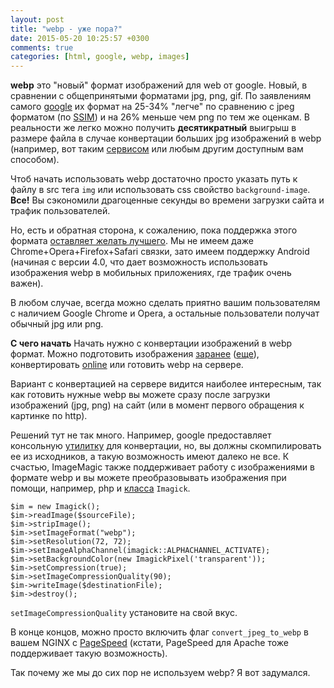 ```yaml
---
layout: post
title: "webp - уже пора?"
date: 2015-05-20 10:25:57 +0300
comments: true
categories: [html, google, webp, images]
---
```

**webp** это "новый" формат изображений для web от google. Новый, в сравнении с общепринятыми форматами jpg, png, gif. По заявлениям самого [google](https://developers.google.com/speed/webp/docs/webp_lossless_alpha_study#results) их формат на 25-34% "легче" по сравнению с jpeg форматом (по [SSIM](https://ru.wikipedia.org/wiki/SSIM)) и на 26% меньше чем png по тем же оценкам. В реальности же легко можно получить **десятикратный** выигрыш в размере файла в случае конвертации больших jpg изображений в webp (например, вот таким [сервисом](http://image.online-convert.com/ru/convert-to-webp) или любым другим доступным вам способом).
<!-- more -->

Чтоб начать использовать webp достаточно просто указать путь к файлу в src тега `img` или использовать css свойство `background-image`. **Все!** Вы сэкономили драгоценные секунды во времени загрузки сайта и трафик пользователей. 

Но, есть и обратная сторона, к сожалению, пока поддержка этого формата [оставляет желать лучшего](http://caniuse.com/#feat=webp). Мы не имеем даже Chrome+Opera+Firefox+Safari связки, зато имеем поддержку Android (начиная с версии 4.0, что дает возможность использовать изображения webp в мобильных приложениях, где трафик очень важен).

В любом случае, всегда можно сделать приятно вашим пользователям с наличием Google Chrome и Opera, а остальные пользователи получат обычный jpg или png.

**С чего начать**
Начать нужно с конвертации изображений в webp формат. Можно подготовить изображения [заранее](https://www.npmjs.com/package/grunt-webp-compress) ([еще](https://github.com/somerandomdude/grunt-webp)), конвертировать [online](https://www.google.com.ua/webhp?sourceid=chrome-instant&ion=1&espv=2&ie=UTF-8#q=webp%20online) или готовить webp на сервере.

Вариант с конвертацией на сервере видится наиболее интересным, так как готовить нужные webp вы можете сразу после загрузки изображений (jpg, png) на сайт (или в момент первого обращения к картинке по http).

Решений тут не так много. Например, google предоставляет консольную [утилитку](https://developers.google.com/speed/webp/docs/cwebp) для конвертации, но, вы должны скомпилировать ее из исходников, а такую возможность имеют далеко не все.
К счастью, ImageMagic также поддерживает работу с изображениями в формате webp и вы можете преобразовывать изображения при помощи,  например, php и [класса](http://php.net/manual/ru/book.imagick.php) `Imagick`.

```
$im = new Imagick();
$im->readImage($sourceFile);
$im->stripImage();
$im->setImageFormat("webp");
$im->setResolution(72, 72);
$im->setImageAlphaChannel(imagick::ALPHACHANNEL_ACTIVATE);
$im->setBackgroundColor(new ImagickPixel('transparent'));
$im->setCompression(true);
$im->setImageCompressionQuality(90);
$im->writeImage($destinationFile);
$im->destroy();
```

`setImageCompressionQuality` установите на свой вкус.

В конце концов, можно просто включить флаг `convert_jpeg_to_webp` в вашем NGINX c [PageSpeed](https://developers.google.com/speed/pagespeed/module/filter-image-optimize) (кстати, PageSpeed для Apache тоже поддерживает такую возможность).

Так почему же мы до сих пор не используем webp? Я вот задумался.